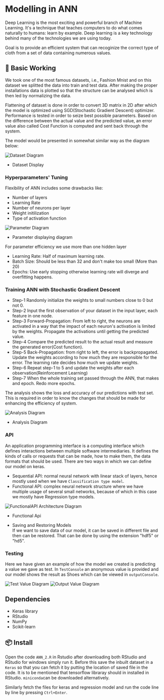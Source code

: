 # Modelling in ANN

Deep Learning is the most exciting and powerful branch of Machine Learning. It's a technique that teaches computers to do what comes naturally to humans: learn by example. Deep learning is a key technology behind many of the technologies we are using today.

Goal is to provide an efficient system that can recoginize the correct type of cloth from a set of data containing numerous values.

## 🔨  Basic Working 

We took one of the most famous datasets, i.e., Fashion Mnist and on this dataset we splitted the data into train and test data.
After making the proper installations data is plotted so that the structure can be analysed which is then led by normalizing the data.

Flattening of dataset is done in order to convert 3D matrix in 2D after which the model is optimized using SGD(Stochastic Gradient Descent) optimizer. Performance is tested in order to seize best possible parameters. Based on the difference between the actual value and the predicted value, an error value also called Cost Function is computed and sent back through the system.

The model would be presented in somewhat similar way as the diagram below:

![Dataset Diagram](mnistClassification.png)

- Dataset Display

### Hyperparameters' Tuning

Flexibility of ANN includes some drawbacks like:
- Number of layers
- Learning Rate
- Number of neurons per layer
- Weight initilization
- Type of activation function

![Parameter Diagram](parameters.png)

- Parameter displaying diagram

For parameter efficiency we use more  than one hidden layer 
- Learning Rate: Half of maximum learning rate. 
- Batch Size: Should be less than 32 and don't make too small (More than 20)
- Epochs: Use early stopping otherwise learning rate will diverge and overfitting happens.

### Training ANN with Stochastic Gradient Descent

- Step-1 Randomly initialize the weights to small numbers close to 0 but not 0.
- Step-2 Input the first observation of your dataset in the input layer, each feature in one node.
- Step-3 Forward-Propagation: From left to right, the neurons are activated in a way that the impact of each neuron's activation is   limited by the weights. Propagate the activations until getting the predicted value.
- Step-4 Compare the predicted result to the actual result and measure the generated error(Cost function).
- Step-5 Back-Propagation: from right to left, the error is backpropagated. Update the weights according to how much they are responsible for the error. The learning rate decides how much we update weights.
- Step-6 Repeat step-1 to 5 and update the weights after each observation(Reinforcement Learning)
- Step-7 When the whole training set passed through the ANN, that makes and epoch. Redo more epochs.

The analysis shows the loss and accuracy of our predictions with test set. This is required in order to know the changes that should be made for enhancing the efficiency of system.

![Analysis Diagram](analysis.png)

- Analysis Diagram

### API
An application programming interface is a computing interface which defines interactions between multiple software intermediaries. It defines the kinds of calls or requests that can be made, how to make them, the data formats that should be used. There are two ways in which we can define our model on keras.

- Sequential API: normal neural network with linear stack of layers, hence mostly used when we have `Classification type model`.
- Functional API: complex neural network structure where we have multiple usage of several small networks, because of which in this case we mostly have Regression type models.

![FunctionalAPI Architecture Diagram](functionalAPI.png)

- Functional Api 

- Saving and Restoring Models  
If we want to save data of our model, it can be saved in different file and then can be restored. That can be done by using the extension "hdf5" or "hd5".

### Testing 

Here we have given an example of how the model we created is predicting a value we gave as test. In `TestConsole` an anonymous value is provided and our model shows the result as Shoes which can be viewed in `outputConsole`.

![Test Value Diagram](TestConsole.png)
![Output Value Diagram](outputConsole.png)


## Dependencies

- Keras library
- RStudio
- NumPy
- Scikit-learn

## 📦 Install

Open the code ```ANN_2.R``` in Rstudio after downloading both RStudio and RStudio for windows simply run it. Before this save the inbuilt dataset in a ```Keras``` so that you can fetch it by putting the location of saved file in the code.
It is to be mentioned that tensorflow libraray should in installed in RStudio. ```miniconda```can be downloaded alternatively.
 
Similarly fetch the files for keras and regression model and run the code line by line by pressing ```Ctrl+Enter```.
